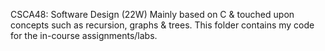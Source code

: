 CSCA48: Software Design (22W) Mainly based on C & touched upon concepts such as recursion, graphs & trees. This folder contains my code for the in-course assignments/labs.
